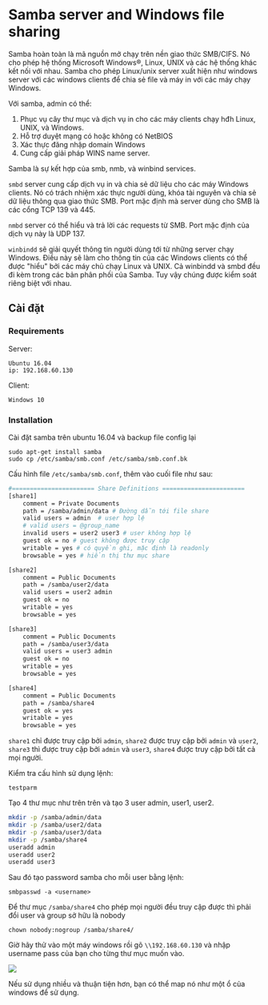 # Samba server and Windows file sharing

Samba hoàn toàn là mã nguồn mở chạy trên nền giao thức SMB/CIFS. Nó cho phép hệ thống Microsoft Windows®, Linux, UNIX và các hệ thống khác kết nối với nhau. Samba cho phép Linux/unix server xuất hiện như windows server với các windows clients để chia sẻ file và máy in với các máy chạy Windows.

Với samba, admin có thể: 

1. Phục vụ cây thư mục và dịch vụ in cho các máy clients chạy hđh Linux, UNIX, và Windows.
2. Hỗ trợ duyệt mạng có hoặc không có NetBIOS
3. Xác thực đăng nhập domain Windows
4. Cung cấp giải pháp WINS name server.

Samba là sự kết hợp của smb, nmb, và winbind services.

`smbd` server cung cấp dịch vụ in và chia sẻ dữ liệu cho các máy Windows clients. Nó có trách nhiệm xác thực người dùng, khóa tài nguyên và chia sẻ dữ liệu thông qua giao thức SMB. Port mặc định mà server dùng cho SMB là các cổng TCP 139 và 445.

`nmbd` server có thể hiểu và trả lời các requests từ SMB. Port mặc định của dịch vụ này là UDP 137.

`winbindd` sẽ giải quyết thông tin người dùng tới từ những server chạy Windows. Điều này sẽ làm cho thông tin của các Windows clients có thể được "hiểu" bởi các máy chủ chạy Linux và UNIX. Cả winbindd và smbd đều đi kèm trong các bản phân phối của Samba. Tuy vậy chúng được kiểm soát riêng biệt với nhau.

## Cài đặt

### Requirements

Server:

	Ubuntu 16.04
	ip: 192.168.60.130

Client:

	Windows 10

### Installation

Cài đặt samba trên ubuntu 16.04 và backup file config lại

	sudo apt-get install samba
	sudo cp /etc/samba/smb.conf /etc/samba/smb.conf.bk

Cấu hình file `/etc/samba/smb.conf`, thêm vào cuối file như sau:

```sh
#======================= Share Definitions =======================
[share1]
	comment = Private Documents
	path = /samba/admin/data # Đường dẫn tới file share 
	valid users = admin  # user hợp lệ 
	# valid users = @group_name
	invalid users = user2 user3 # user không hợp lệ 
	guest ok = no # guest không được truy cập 
	writable = yes # có quyền ghi, mặc định là readonly
	browsable = yes # hiển thị thư mục share 

[share2]
	comment = Public Documents
	path = /samba/user2/data
	valid users = user2 admin
	guest ok = no
	writable = yes
	browsable = yes

[share3]
	comment = Public Documents
	path = /samba/user3/data
	valid users = user3 admin
	guest ok = no
	writable = yes
	browsable = yes

[share4]
	comment = Public Documents
	path = /samba/share4
	guest ok = yes
	writable = yes
	browsable = yes
```

`share1` chỉ được truy cập bởi `admin`, `share2` được truy cập bởi `admin` và `user2`, `share3` thì được truy cập bởi `admin` và `user3`, `share4` được truy cập bởi tất cả mọi người.

Kiểm tra cấu hình sử dụng lệnh:

	testparm

Tạo 4 thư mục như trên trên và tạo 3 user admin, user1, user2. 

```sh
mkdir -p /samba/admin/data
mkdir -p /samba/user2/data	
mkdir -p /samba/user3/data
mkdir -p /samba/share4
useradd admin
useradd user2
useradd user3 
```

Sau đó tạo password samba cho mỗi user bằng lệnh:

	smbpasswd -a <username>

Để thư mục `/samba/share4` cho phép mọi người đều truy cập được thì phải đổi user và group sở hữu là nobody

	chown nobody:nogroup /samba/share4/

Giờ hãy thử vào một máy windows rồi gõ `\\192.168.60.130` và nhập username pass của bạn cho từng thư mục muốn vào.

<img src="img/7.png">

Nếu sử dụng nhiều và thuận tiện hơn, bạn có thể map nó như một ổ của windows để sử dụng.
